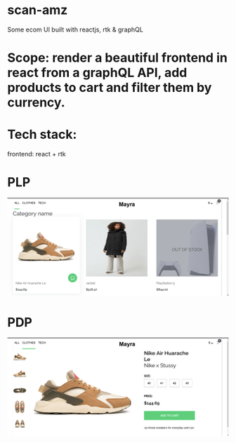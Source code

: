 # scan-amz
Some ecom UI built with reactjs, rtk & graphQL

# Scope: render a beautiful frontend in react from a graphQL API, add products to cart and filter them by currency.

# Tech stack:
frontend: react + rtk

# PLP
![scan-amz](/client/public/PLP.png)

# PDP
![scan-amz](/client/public/PDP.png)